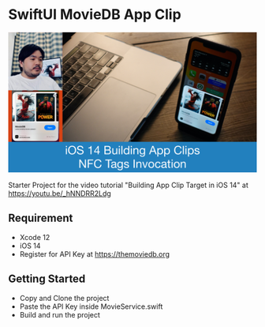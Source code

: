 # SwiftUI MovieDB App Clip

![Alt text](./promo.jpg?raw=true "SwiftUI MovieDb App Clip")

Starter Project for the video tutorial "Building App Clip Target in iOS 14" at https://youtu.be/_hNNDRR2Ldg

## Requirement
- Xcode 12
- iOS 14
- Register for API Key at https://themoviedb.org

## Getting Started
- Copy and Clone the project
- Paste the API Key inside MovieService.swift
- Build and run the project
